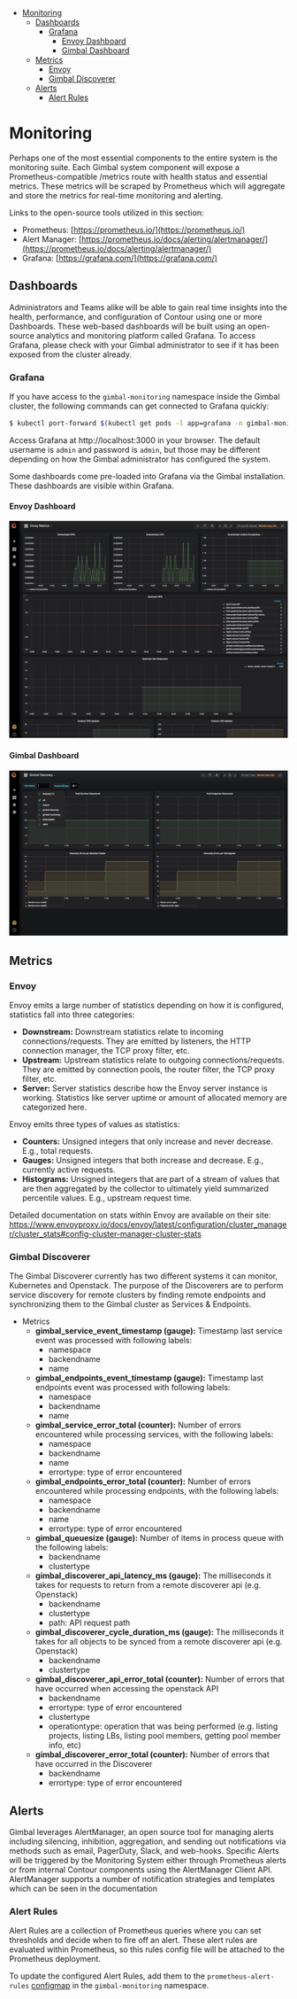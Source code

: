 <!-- TOC -->

- [Monitoring](#monitoring)
    - [Dashboards](#dashboards)
        - [Grafana](#grafana)
            - [Envoy Dashboard](#envoy-dashboard)
            - [Gimbal Dashboard](#gimbal-dashboard)
    - [Metrics](#metrics)
        - [Envoy](#envoy)
        - [Gimbal Discoverer](#gimbal-discoverer)
    - [Alerts](#alerts)
        - [Alert Rules](#alert-rules)

<!-- /TOC -->

# Monitoring

Perhaps one of the most essential components to the entire system is the monitoring suite.  Each Gimbal system component will expose a Prometheus-compatible /metrics route with health status and essential metrics.  These metrics will be scraped by Prometheus which will aggregate and store the metrics for real-time monitoring and alerting. 

Links to the open-source tools utilized in this section:
- Prometheus: [https://prometheus.io/](https://prometheus.io/)
- Alert Manager: [https://prometheus.io/docs/alerting/alertmanager/](https://prometheus.io/docs/alerting/alertmanager/)
- Grafana: [https://grafana.com/](https://grafana.com/)

## Dashboards

Administrators and Teams alike will be able to gain real time insights into the health, performance, and configuration of Contour using one or more Dashboards. These web-based dashboards will be built using an open-source analytics and monitoring platform called Grafana. To access Grafana, please check with your Gimbal administrator to see if it has been exposed from the cluster already. 

### Grafana

If you have access to the `gimbal-monitoring` namespace inside the Gimbal cluster, the following commands can get connected to Grafana quickly:

```sh
$ kubectl port-forward $(kubectl get pods -l app=grafana -n gimbal-monitoring -o jsonpath='{.items[0].metadata.name}') 3000 -n gimbal-monitoring
```

Access Grafana at http://localhost:3000 in your browser. The default username is `admin` and password is `admin`, but those may be different depending on how the Gimbal administrator has configured the system. 

Some dashboards come pre-loaded into Grafana via the Gimbal installation. These dashboards are visible within Grafana.

#### Envoy Dashboard

![Envoy Dashboard](images/envoy-dashboard.png)

#### Gimbal Dashboard

![Envoy Dashboard](images/gimbal-dashboard.png)

## Metrics

### Envoy

Envoy emits a large number of statistics depending on how it is configured, statistics fall into three categories:

- **Downstream:** Downstream statistics relate to incoming connections/requests. They are emitted by listeners, the HTTP connection manager, the TCP proxy filter, etc.
- **Upstream:** Upstream statistics relate to outgoing connections/requests. They are emitted by connection pools, the router filter, the TCP proxy filter, etc.
- **Server:** Server statistics describe how the Envoy server instance is working. Statistics like server uptime or amount of allocated memory are categorized here.

Envoy emits three types of values as statistics:

- **Counters:** Unsigned integers that only increase and never decrease. E.g., total requests.
- **Gauges:** Unsigned integers that both increase and decrease. E.g., currently active requests.
- **Histograms:** Unsigned integers that are part of a stream of values that are then aggregated by the collector to ultimately yield summarized percentile values. E.g., upstream request time.

Detailed documentation on stats within Envoy are available on their site: https://www.envoyproxy.io/docs/envoy/latest/configuration/cluster_manager/cluster_stats#config-cluster-manager-cluster-stats

### Gimbal Discoverer

The Gimbal Discoverer currently has two different systems it can monitor, Kubernetes and Openstack. The purpose of the Discoverers are to perform service discovery for remote clusters by finding remote endpoints and synchronizing them to the Gimbal cluster as Services & Endpoints.

- Metrics
  - **gimbal_service_event_timestamp (gauge):** Timestamp last service event was processed with following labels:
    - namespace
    - backendname
    - name
  - **gimbal_endpoints_event_timestamp (gauge):** Timestamp last endpoints event was processed with following labels:
    - namespace
    - backendname
    - name
  - **gimbal_service_error_total (counter):** Number of errors encountered while processing services, with the following labels:
    - namespace
    - backendname
    - name
    - errortype: type of error encountered
  - **gimbal_endpoints_error_total (counter):** Number of errors encountered while processing endpoints, with the following labels:
    - namespace
    - backendname
    - name
    - errortype: type of error encountered
  - **gimbal_queuesize (gauge):** Number of items in process queue with the following labels:
    - backendname
    - clustertype
  - **gimbal_discoverer_api_latency_ms (gauge):** The milliseconds it takes for requests to return from a remote discoverer api (e.g. Openstack)
    - backendname
    - clustertype
    - path: API request path
  - **gimbal_discoverer_cycle_duration_ms (gauge):** The milliseconds it takes for all objects to be synced from a remote discoverer api (e.g. Openstack)
    - backendname
    - clustertype
  - **gimbal_discoverer_api_error_total (counter):** Number of errors that have occurred when accessing   the openstack API
    - backendname
    - errortype: type of error encountered
    - clustertype
    - operationtype: operation that was being performed (e.g. listing projects, listing LBs, listing pool members, getting pool member info, etc)
  - **gimbal_discoverer_error_total (counter):** Number of errors that have occurred in the Discoverer
    - backendname
    - errortype: type of error encountered

## Alerts

Gimbal leverages AlertManager, an open source tool for managing alerts including silencing, inhibition, aggregation, and sending out notifications via methods such as email, PagerDuty, Slack, and web-hooks.  Specific Alerts will be triggered by the Monitoring System either through Prometheus alerts or from internal Contour components using the AlertManager Client API.  AlertManager supports a number of notification strategies and templates which can be seen in the documentation

### Alert Rules

Alert Rules are a collection of Prometheus queries where you can set thresholds and decide when to fire off an alert. These alert rules are evaluated within Prometheus, so this rules config file will be attached to the Prometheus deployment.

To update the configured Alert Rules, add them to the `prometheus-alert-rules` [configmap](../deployment/prometheus/02-prometheus-alertrules-configmap.yaml) in the `gimbal-monitoring` namespace. 